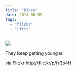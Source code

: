 ```yaml
---
title: "Bikes"
date: 2013-08-09
tags: 
  - "flickr"
  - "ifttt"
---
```


![](http://farm6.staticflickr.com/5513/9472374963_b50daff3d8_b.jpg)  

They keep getting younger.  
  
via Flickr http://flic.kr/p/fr3p4H
